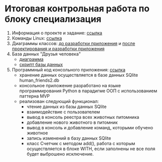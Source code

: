 # Итоговая контрольная работа по блоку специализация

1. Информация о проекте и задание: [ссылка](https://github.com/ElenaAgapitova/final_certification_programming/blob/master/%D0%98%D1%82%D0%BE%D0%B3%D0%BE%D0%B2%D0%B0%D1%8F%20%D0%BA%D0%BE%D0%BD%D1%82%D1%80%D0%BE%D0%BB%D1%8C%D0%BD%D0%B0%D1%8F%20%D1%80%D0%B0%D0%B1%D0%BE%D1%82%D0%B0.pdf)
2. Команды Linux: [ссылка](https://github.com/ElenaAgapitova/final_certification_programming/blob/master/Linux.pdf)
3. Диаграммы классов: [до разработки приложения](https://github.com/ElenaAgapitova/final_certification_programming/blob/master/diagrams/%D0%94%D0%B8%D0%B0%D0%B3%D1%80%D0%B0%D0%BC%D0%BC%D0%B0%20%D0%BA%D0%BB%D0%B0%D1%81%D1%81%D0%BE%D0%B2.png) и [после проектирования и разработки приложения](https://github.com/ElenaAgapitova/final_certification_programming/blob/master/diagrams/%D0%94%D0%B8%D0%B0%D0%B3%D1%80%D0%B0%D0%BC%D0%BC%D0%B0%20%D0%BA%D0%BB%D0%B0%D1%81%D1%81%D0%BE%D0%B2%20%D0%BF%D1%80%D0%B8%D0%BB%D0%BE%D0%B6%D0%B5%D0%BD%D0%B8%D1%8F.png)
4. База данных "Друзья человека"
    * [диаграмма](https://github.com/ElenaAgapitova/final_certification_programming/blob/master/database/DB_human_friends.jpg)
    * [скрипт базы данных](https://github.com/ElenaAgapitova/final_certification_programming/blob/master/database/Human_friends.sql)
5. Программный код консольного приложения: [ссылка](https://github.com/ElenaAgapitova/final_certification_programming/tree/master/App)
    * хранение данных осуществляется в базе данных SQlite human_friends2.db
    * консольное приложение разработано на языке программирования Python в парадигме ООП c использованием паттерна MVP
    * реализован следующий функционал:
        - чтение данных из базы данных SQlite
        - взаимодействие с пользователем 
        - вывод в консоль реестра всех животных питомника
        - добавление нового животного в питомник
        - вывод в консоль и добавление команд, которыми обучено животное
        - запись изменений в базу данных SQlite
        - класс Счетчик с методом add(), работа с которым осуществляется в блоке WITH, если заполнены не все поля будет выброшено исключение.
